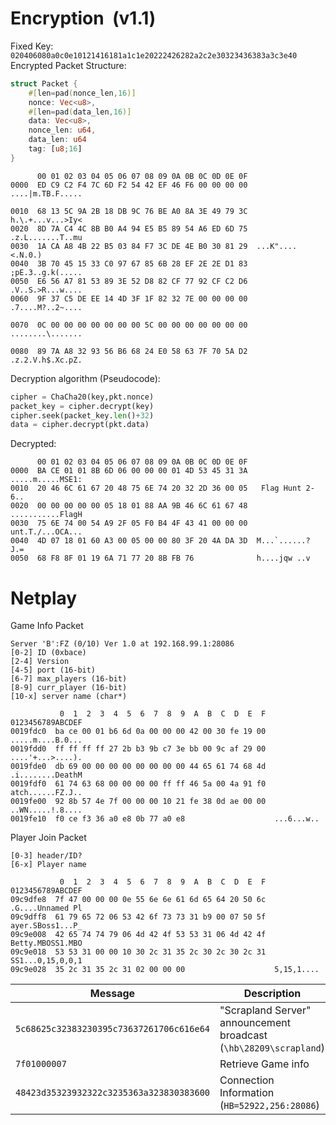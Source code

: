 # Encryption  (v1.1)

Fixed Key: `020406080a0c0e10121416181a1c1e20222426282a2c2e30323436383a3c3e40`
Encrypted Packet Structure:
```rust
struct Packet {
	#[len=pad(nonce_len,16)]
	nonce: Vec<u8>,
	#[len=pad(data_len,16)]
	data: Vec<u8>,
	nonce_len: u64,
	data_len: u64
	tag: [u8;16]
}
```
```
      00 01 02 03 04 05 06 07 08 09 0A 0B 0C 0D 0E 0F
0000  ED C9 C2 F4 7C 6D F2 54 42 EF 46 F6 00 00 00 00  ....|m.TB.F.....

0010  68 13 5C 9A 2B 18 DB 9C 76 BE A0 8A 3E 49 79 3C  h.\.+...v...>Iy<
0020  8D 7A C4 4C 8B B0 A4 94 E5 B5 89 54 A6 ED 6D 75  .z.L.......T..mu
0030  1A CA A8 4B 22 B5 03 84 F7 3C DE 4E B0 30 81 29  ...K"....<.N.0.)
0040  3B 70 45 15 33 C0 97 67 85 6B 28 EF 2E 2E D1 83  ;pE.3..g.k(.....
0050  E6 56 A7 81 53 89 3E 52 D8 82 CF 77 92 CF C2 D6  .V..S.>R...w....
0060  9F 37 C5 DE EE 14 4D 3F 1F 82 32 7E 00 00 00 00  .7....M?..2~....

0070  0C 00 00 00 00 00 00 00 5C 00 00 00 00 00 00 00  ........\.......

0080  89 7A A8 32 93 56 B6 68 24 E0 58 63 7F 70 5A D2  .z.2.V.h$.Xc.pZ.
```
Decryption algorithm (Pseudocode):
```python
cipher = ChaCha20(key,pkt.nonce)
packet_key = cipher.decrypt(key)
cipher.seek(packet_key.len()+32)
data = cipher.decrypt(pkt.data)
```
Decrypted:
```
      00 01 02 03 04 05 06 07 08 09 0A 0B 0C 0D 0E 0F
0000  BA CE 01 01 8B 6D 06 00 00 00 01 4D 53 45 31 3A  .....m.....MSE1:
0010  20 46 6C 61 67 20 48 75 6E 74 20 32 2D 36 00 05   Flag Hunt 2-6..
0020  00 00 00 00 00 05 18 01 88 AA 9B 46 6C 61 67 48  ...........FlagH
0030  75 6E 74 00 54 A9 2F 05 F0 B4 4F 43 41 00 00 00  unt.T./...OCA...
0040  4D 07 18 01 60 A3 00 05 00 00 80 3F 20 4A DA 3D  M...`......? J.=
0050  68 F8 8F 01 19 6A 71 77 20 8B FB 76              h....jqw ..v
```

# Netplay

Game Info Packet

```
Server 'B':FZ (0/10) Ver 1.0 at 192.168.99.1:28086
[0-2] ID (0xbace)
[2-4] Version
[4-5] port (16-bit)
[6-7] max_players (16-bit)
[8-9] curr_player (16-bit)
[10-x] server name (char*)

           0  1  2  3  4  5  6  7  8  9  A  B  C  D  E  F  0123456789ABCDEF
0019fdc0  ba ce 00 01 b6 6d 0a 00 00 00 42 00 30 fe 19 00  .....m....B.0...
0019fdd0  ff ff ff ff 27 2b b3 9b c7 3e bb 00 9c af 29 00  ....'+...>....).
0019fde0  db 69 00 00 00 00 00 00 00 00 44 65 61 74 68 4d  .i........DeathM
0019fdf0  61 74 63 68 00 00 00 00 ff ff 46 5a 00 4a 91 f0  atch......FZ.J..
0019fe00  92 8b 57 4e 7f 00 00 00 10 21 fe 38 0d ae 00 00  ..WN.....!.8....
0019fe10  f0 ce f3 36 a0 e8 0b 77 a0 e8                    ...6...w..
```


Player Join Packet

```
[0-3] header/ID?
[6-x] Player name

           0  1  2  3  4  5  6  7  8  9  A  B  C  D  E  F  0123456789ABCDEF
09c9dfe8  7f 47 00 00 00 0e 55 6e 6e 61 6d 65 64 20 50 6c  .G....Unnamed Pl
09c9dff8  61 79 65 72 06 53 42 6f 73 73 31 b9 00 07 50 5f  ayer.SBoss1...P_
09c9e008  42 65 74 74 79 06 4d 42 4f 53 53 31 06 4d 42 4f  Betty.MBOSS1.MBO
09c9e018  53 53 31 00 00 10 30 2c 31 35 2c 30 2c 30 2c 31  SS1...0,15,0,0,1
09c9e028  35 2c 31 35 2c 31 02 00 00 00                    5,15,1....
```

 Message                                  | Description                                                       
 ---------------------------------------- | ----------------------------------------------------------------- 
 `5c68625c32383230395c73637261706c616e64` | "Scrapland Server" announcement broadcast (`\hb\28209\scrapland`) 
 `7f01000007`                             | Retrieve Game info                                                
 `48423d35323932322c3235363a323830383600` | Connection Information (`HB=52922,256:28086`)                     
